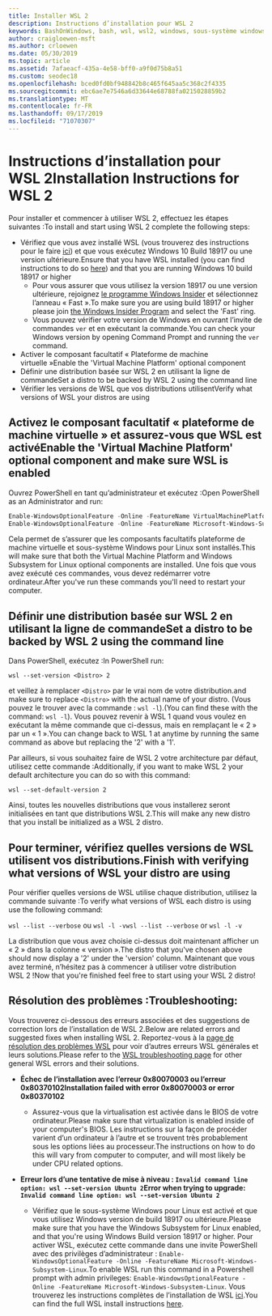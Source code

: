 ```yaml
---
title: Installer WSL 2
description: Instructions d’installation pour WSL 2
keywords: BashOnWindows, bash, wsl, wsl2, windows, sous-système windows pour linux, sous-système windows, ubuntu, debian, suse, windows 10, installation
author: craigloewen-msft
ms.author: crloewen
ms.date: 05/30/2019
ms.topic: article
ms.assetid: 7afaeacf-435a-4e58-bff0-a9f0d75b8a51
ms.custom: seodec18
ms.openlocfilehash: bced0fd0bf948842b8c465f645aa5c368c2f4335
ms.sourcegitcommit: ebc6ae7e7546a6d33644e68788fa0215028859b2
ms.translationtype: MT
ms.contentlocale: fr-FR
ms.lasthandoff: 09/17/2019
ms.locfileid: "71070307"
---
```

# <a name="installation-instructions-for-wsl-2"></a><span data-ttu-id="4bacf-104">Instructions d’installation pour WSL 2</span><span class="sxs-lookup"><span data-stu-id="4bacf-104">Installation Instructions for WSL 2</span></span>

<span data-ttu-id="4bacf-105">Pour installer et commencer à utiliser WSL 2, effectuez les étapes suivantes :</span><span class="sxs-lookup"><span data-stu-id="4bacf-105">To install and start using WSL 2 complete the following steps:</span></span>

- <span data-ttu-id="4bacf-106">Vérifiez que vous avez installé WSL (vous trouverez des instructions pour le faire [ici](./install-win10.md)) et que vous exécutez Windows 10 Build 18917 ou une version ultérieure.</span><span class="sxs-lookup"><span data-stu-id="4bacf-106">Ensure that you have WSL installed (you can find instructions to do so [here](./install-win10.md)) and that you are running Windows 10 build 18917 or higher</span></span>
   - <span data-ttu-id="4bacf-107">Pour vous assurer que vous utilisez la version 18917 ou une version ultérieure, rejoignez [le programme Windows Insider](https://insider.windows.com/en-us/) et sélectionnez l’anneau « Fast ».</span><span class="sxs-lookup"><span data-stu-id="4bacf-107">To make sure you are using build 18917 or higher please join [the Windows Insider Program](https://insider.windows.com/en-us/) and select the 'Fast' ring.</span></span> 
   - <span data-ttu-id="4bacf-108">Vous pouvez vérifier votre version de Windows en ouvrant l’invite de commandes `ver` et en exécutant la commande.</span><span class="sxs-lookup"><span data-stu-id="4bacf-108">You can check your Windows version by opening Command Prompt and running the `ver` command.</span></span>
- <span data-ttu-id="4bacf-109">Activer le composant facultatif « Plateforme de machine virtuelle »</span><span class="sxs-lookup"><span data-stu-id="4bacf-109">Enable the 'Virtual Machine Platform' optional component</span></span>
- <span data-ttu-id="4bacf-110">Définir une distribution basée sur WSL 2 en utilisant la ligne de commande</span><span class="sxs-lookup"><span data-stu-id="4bacf-110">Set a distro to be backed by WSL 2 using the command line</span></span>
- <span data-ttu-id="4bacf-111">Vérifier les versions de WSL que vos distributions utilisent</span><span class="sxs-lookup"><span data-stu-id="4bacf-111">Verify what versions of WSL your distros are using</span></span>

## <a name="enable-the-virtual-machine-platform-optional-component-and-make-sure-wsl-is-enabled"></a><span data-ttu-id="4bacf-112">Activez le composant facultatif « plateforme de machine virtuelle » et assurez-vous que WSL est activé</span><span class="sxs-lookup"><span data-stu-id="4bacf-112">Enable the 'Virtual Machine Platform' optional component and make sure WSL is enabled</span></span>

<span data-ttu-id="4bacf-113">Ouvrez PowerShell en tant qu’administrateur et exécutez :</span><span class="sxs-lookup"><span data-stu-id="4bacf-113">Open PowerShell as an Administrator and run:</span></span>

```powershell
Enable-WindowsOptionalFeature -Online -FeatureName VirtualMachinePlatform
Enable-WindowsOptionalFeature -Online -FeatureName Microsoft-Windows-Subsystem-Linux
```

<span data-ttu-id="4bacf-114">Cela permet de s’assurer que les composants facultatifs plateforme de machine virtuelle et sous-système Windows pour Linux sont installés.</span><span class="sxs-lookup"><span data-stu-id="4bacf-114">This will make sure that both the Virtual Machine Platform and Windows Subsystem for Linux optional components are installed.</span></span> <span data-ttu-id="4bacf-115">Une fois que vous avez exécuté ces commandes, vous devez redémarrer votre ordinateur.</span><span class="sxs-lookup"><span data-stu-id="4bacf-115">After you've run these commands you'll need to restart your computer.</span></span> 

## <a name="set-a-distro-to-be-backed-by-wsl-2-using-the-command-line"></a><span data-ttu-id="4bacf-116">Définir une distribution basée sur WSL 2 en utilisant la ligne de commande</span><span class="sxs-lookup"><span data-stu-id="4bacf-116">Set a distro to be backed by WSL 2 using the command line</span></span>

<span data-ttu-id="4bacf-117">Dans PowerShell, exécutez :</span><span class="sxs-lookup"><span data-stu-id="4bacf-117">In PowerShell run:</span></span>

`wsl --set-version <Distro> 2`

<span data-ttu-id="4bacf-118">et veillez à remplacer `<Distro>` par le vrai nom de votre distribution.</span><span class="sxs-lookup"><span data-stu-id="4bacf-118">and make sure to replace `<Distro>` with the actual name of your distro.</span></span> <span data-ttu-id="4bacf-119">(Vous pouvez le trouver avec la commande : `wsl -l`).</span><span class="sxs-lookup"><span data-stu-id="4bacf-119">(You can find these with the command: `wsl -l`).</span></span> <span data-ttu-id="4bacf-120">Vous pouvez revenir à WSL 1 quand vous voulez en exécutant la même commande que ci-dessus, mais en remplaçant le « 2 » par un « 1 ».</span><span class="sxs-lookup"><span data-stu-id="4bacf-120">You can change back to WSL 1 at anytime by running the same command as above but replacing the '2' with a '1'.</span></span>

<span data-ttu-id="4bacf-121">Par ailleurs, si vous souhaitez faire de WSL 2 votre architecture par défaut, utilisez cette commande :</span><span class="sxs-lookup"><span data-stu-id="4bacf-121">Additionally, if you want to make WSL 2 your default architecture you can do so with this command:</span></span>

`wsl --set-default-version 2`

<span data-ttu-id="4bacf-122">Ainsi, toutes les nouvelles distributions que vous installerez seront initialisées en tant que distributions WSL 2.</span><span class="sxs-lookup"><span data-stu-id="4bacf-122">This will make any new distro that you install be initialized as a WSL 2 distro.</span></span>

## <a name="finish-with-verifying-what-versions-of-wsl-your-distro-are-using"></a><span data-ttu-id="4bacf-123">Pour terminer, vérifiez quelles versions de WSL utilisent vos distributions.</span><span class="sxs-lookup"><span data-stu-id="4bacf-123">Finish with verifying what versions of WSL your distro are using</span></span>

<span data-ttu-id="4bacf-124">Pour vérifier quelles versions de WSL utilise chaque distribution, utilisez la commande suivante :</span><span class="sxs-lookup"><span data-stu-id="4bacf-124">To verify what versions of WSL each distro is using use the following command:</span></span>

<span data-ttu-id="4bacf-125">`wsl --list --verbose` ou `wsl -l -v`</span><span class="sxs-lookup"><span data-stu-id="4bacf-125">`wsl --list --verbose` or `wsl -l -v`</span></span>

<span data-ttu-id="4bacf-126">La distribution que vous avez choisie ci-dessus doit maintenant afficher un « 2 » dans la colonne « version ».</span><span class="sxs-lookup"><span data-stu-id="4bacf-126">The distro that you've chosen above should now display a '2' under the 'version' column.</span></span> <span data-ttu-id="4bacf-127">Maintenant que vous avez terminé, n’hésitez pas à commencer à utiliser votre distribution WSL 2 !</span><span class="sxs-lookup"><span data-stu-id="4bacf-127">Now that you're finished feel free to start using your WSL 2 distro!</span></span> 

## <a name="troubleshooting"></a><span data-ttu-id="4bacf-128">Résolution des problèmes :</span><span class="sxs-lookup"><span data-stu-id="4bacf-128">Troubleshooting:</span></span> 

<span data-ttu-id="4bacf-129">Vous trouverez ci-dessous des erreurs associées et des suggestions de correction lors de l’installation de WSL 2.</span><span class="sxs-lookup"><span data-stu-id="4bacf-129">Below are related errors and suggested fixes when installing WSL 2.</span></span> <span data-ttu-id="4bacf-130">Reportez-vous à la [page de résolution des problèmes WSL](troubleshooting.md) pour voir d’autres erreurs WSL générales et leurs solutions.</span><span class="sxs-lookup"><span data-stu-id="4bacf-130">Please refer to the [WSL troubleshooting page](troubleshooting.md) for other general WSL errors and their solutions.</span></span>

* <span data-ttu-id="4bacf-131">**Échec de l’installation avec l’erreur 0x80070003 ou l’erreur 0x80370102**</span><span class="sxs-lookup"><span data-stu-id="4bacf-131">**Installation failed with error 0x80070003 or error 0x80370102**</span></span>
    * <span data-ttu-id="4bacf-132">Assurez-vous que la virtualisation est activée dans le BIOS de votre ordinateur.</span><span class="sxs-lookup"><span data-stu-id="4bacf-132">Please make sure that virtualization is enabled inside of your computer's BIOS.</span></span> <span data-ttu-id="4bacf-133">Les instructions sur la façon de procéder varient d’un ordinateur à l’autre et se trouvent très probablement sous les options liées au processeur.</span><span class="sxs-lookup"><span data-stu-id="4bacf-133">The instructions on how to do this will vary from computer to computer, and will most likely be under CPU related options.</span></span>
   
* <span data-ttu-id="4bacf-134">**Erreur lors d’une tentative de mise à niveau : `Invalid command line option: wsl --set-version Ubuntu 2`**</span><span class="sxs-lookup"><span data-stu-id="4bacf-134">**Error when trying to upgrade: `Invalid command line option: wsl --set-version Ubuntu 2`**</span></span>
    * <span data-ttu-id="4bacf-135">Vérifiez que le sous-système Windows pour Linux est activé et que vous utilisez Windows version de build 18917 ou ultérieure.</span><span class="sxs-lookup"><span data-stu-id="4bacf-135">Please make sure that you have the Windows Subsystem for Linux enabled, and that you're using Windows Build version 18917 or higher.</span></span> <span data-ttu-id="4bacf-136">Pour activer WSL, exécutez cette commande dans une invite PowerShell avec des privilèges d’administrateur : `Enable-WindowsOptionalFeature -Online -FeatureName Microsoft-Windows-Subsystem-Linux`.</span><span class="sxs-lookup"><span data-stu-id="4bacf-136">To enable WSL run this command in a Powershell prompt with admin privileges: `Enable-WindowsOptionalFeature -Online -FeatureName Microsoft-Windows-Subsystem-Linux`.</span></span> <span data-ttu-id="4bacf-137">Vous trouverez les instructions complètes de l’installation de WSL [ici](./install-win10.md).</span><span class="sxs-lookup"><span data-stu-id="4bacf-137">You can find the full WSL install instructions [here](./install-win10.md).</span></span>